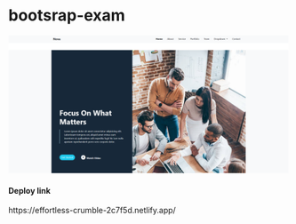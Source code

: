 # bootsrap-exam


<a href="https://effortless-crumble-2c7f5d.netlify.app/">
  <img src="https://github.com/13-Bhupendra/bootsrap-exam/blob/main/Screenshot%202024-12-13%20104718.png">
</a>

<h4>Deploy link</h4>
 https://effortless-crumble-2c7f5d.netlify.app/
